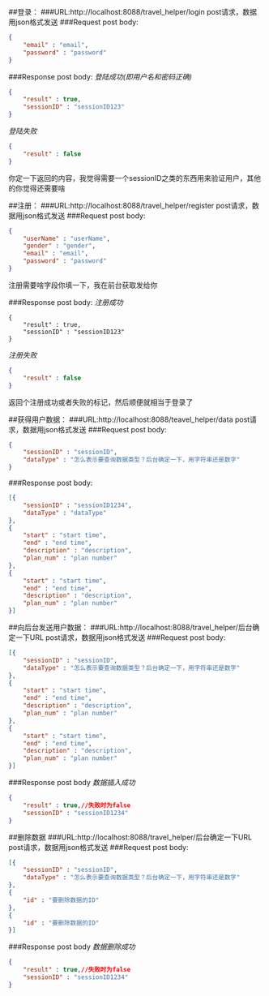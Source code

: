 ##登录：
###URL:http://localhost:8088/travel_helper/login
post请求，数据用json格式发送
###Request post body:
```json
{
	"email" : "email",
	"password" : "password"
}
```
###Response post body:
*登陆成功(即用户名和密码正确)*
```json
{
	"result" : true,
	"sessionID" : "sessionID123"
}
```
*登陆失败*
```json
{
	"result" : false
}
```
你定一下返回的内容，我觉得需要一个sessionID之类的东西用来验证用户，其他的你觉得还需要啥


##注册：
###URL:http://localhost:8088/travel_helper/register
post请求，数据用json格式发送
###Request post body:
```json
{
	"userName" : "userName",
	"gender" : "gender",
	"email" : "email",
	"password" : "password"
}
```
注册需要啥字段你填一下，我在前台获取发给你

###Response post body:
*注册成功*
```josn
{
	"result" : true,
	"sessionID" : "sessionID123"
}
```
*注册失败*
```json
{
	"result" : false
}
```
返回个注册成功或者失败的标记，然后顺便就相当于登录了

##获得用户数据：
###URL:http://localhost:8088/teavel_helper/data
post请求，数据用json格式发送
###Request post body:
```json
{
	"sessionID" : "sessionID",
	"dataType" : "怎么表示要查询数据类型？后台确定一下，用字符串还是数字"
}
```
###Response post body:
```json
[{
	"sessionID" : "sessionID1234",
	"dataType" : "dataType"
},
{
	"start" : "start time",
	"end" : "end time",
	"description" : "description",
	"plan_num" : "plan number"
},
{
	"start" : "start time",
	"end" : "end time",
	"description" : "description",
	"plan_num" : "plan number"
}]
```

##向后台发送用户数据：
###URL:http://localhost:8088/travel_helper/后台确定一下URL
post请求，数据用json格式发送
###Request post body:
```json
[{
	"sessionID" : "sessionID",
	"dataType" : "怎么表示要查询数据类型？后台确定一下，用字符串还是数字"
},
{
	"start" : "start time",
	"end" : "end time",
	"description" : "description",
	"plan_num" : "plan number"
},
{
	"start" : "start time",
	"end" : "end time",
	"description" : "description",
	"plan_num" : "plan number"
}]
```
###Response post body
*数据插入成功*
```json
{
	"result" : true,//失败时为false
	"sessionID" : "sessionID1234"
}
```

##删除数据
###URL:http://localhost:8088/travel_helper/后台确定一下URL
post请求，数据用json格式发送
###Request post body:
```json
[{
	"sessionID" : "sessionID",
	"dataType" : "怎么表示要查询数据类型？后台确定一下，用字符串还是数字"
},
{
	"id" : "要删除数据的ID"
},
{
	"id" : "要删除数据的ID"
}]
```
###Response post body
*数据删除成功*
```json
{
	"result" : true,//失败时为false
	"sessionID" : "sessionID1234"
}
```
